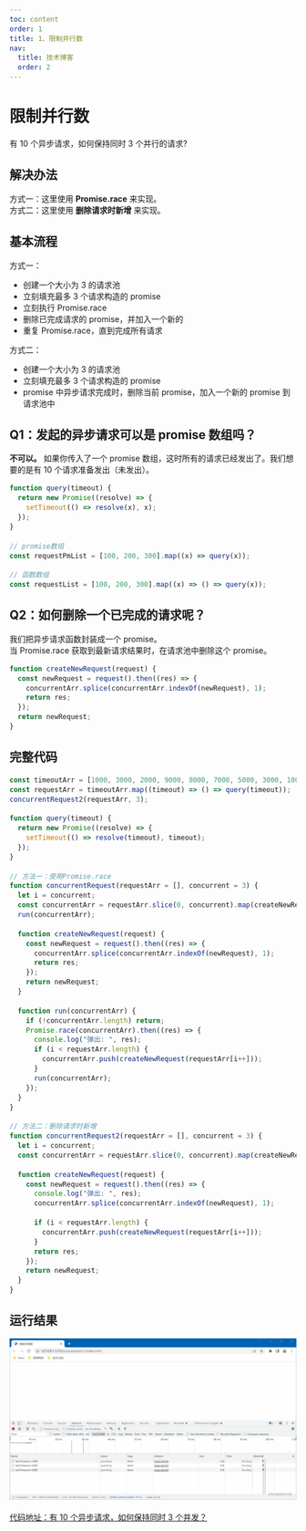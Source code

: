 ```yaml
---
toc: content
order: 1
title: 1、限制并行数
nav:
  title: 技术博客
  order: 2
---
```


# 限制并行数
有 10 个异步请求，如何保持同时 3 个并行的请求?

## 解决办法
方式一：这里使用 <b>Promise.race</b> 来实现。  
方式二：这里使用 <b>删除请求时新增</b> 来实现。

## 基本流程

方式一：

- 创建一个大小为 3 的请求池
- 立刻填充最多 3 个请求构造的 promise
- 立刻执行 Promise.race
- 删除已完成请求的 promise，并加入一个新的
- 重复 Promise.race，直到完成所有请求

方式二：

- 创建一个大小为 3 的请求池
- 立刻填充最多 3 个请求构造的 promise
- promise 中异步请求完成时，删除当前 promise，加入一个新的 promise 到请求池中

## Q1：发起的异步请求可以是 promise 数组吗？

<b>不可以。</b>
如果你传入了一个 promise 数组，这时所有的请求已经发出了。我们想要的是有 10 个请求准备发出（未发出）。

```js
function query(timeout) {
  return new Promise((resolve) => {
    setTimeout(() => resolve(x), x);
  });
}

// promise数组
const requestPmList = [100, 200, 300].map((x) => query(x));

// 函数数组
const requestList = [100, 200, 300].map((x) => () => query(x));
```

## Q2：如何删除一个已完成的请求呢？

我们把异步请求函数封装成一个 promise。<br />
当 Promise.race 获取到最新请求结果时，在请求池中删除这个 promise。

```js
function createNewRequest(request) {
  const newRequest = request().then((res) => {
    concurrentArr.splice(concurrentArr.indexOf(newRequest), 1);
    return res;
  });
  return newRequest;
}
```

## 完整代码

```js
const timeoutArr = [1000, 3000, 2000, 9000, 8000, 7000, 5000, 3000, 1000, 700];
const requestArr = timeoutArr.map((timeout) => () => query(timeout));
concurrentRequest2(requestArr, 3);

function query(timeout) {
  return new Promise((resolve) => {
    setTimeout(() => resolve(timeout), timeout);
  });
}

// 方法一：使用Promise.race
function concurrentRequest(requestArr = [], concurrent = 3) {
  let i = concurrent;
  const concurrentArr = requestArr.slice(0, concurrent).map(createNewRequest);
  run(concurrentArr);

  function createNewRequest(request) {
    const newRequest = request().then((res) => {
      concurrentArr.splice(concurrentArr.indexOf(newRequest), 1);
      return res;
    });
    return newRequest;
  }

  function run(concurrentArr) {
    if (!concurrentArr.length) return;
    Promise.race(concurrentArr).then((res) => {
      console.log("弹出: ", res);
      if (i < requestArr.length) {
        concurrentArr.push(createNewRequest(requestArr[i++]));
      }
      run(concurrentArr);
    });
  }
}

// 方法二：删除请求时新增
function concurrentRequest2(requestArr = [], concurrent = 3) {
  let i = concurrent;
  const concurrentArr = requestArr.slice(0, concurrent).map(createNewRequest);

  function createNewRequest(request) {
    const newRequest = request().then((res) => {
      console.log("弹出: ", res);
      concurrentArr.splice(concurrentArr.indexOf(newRequest), 1);

      if (i < requestArr.length) {
        concurrentArr.push(createNewRequest(requestArr[i++]));
      }
      return res;
    });
    return newRequest;
  }
}
```

## 运行结果

![example.gif](./_images/p1.gif)
<br>
<br>
[代码地址：有 10 个异步请求，如何保持同时 3 个并发？](https://github.com/tangjiahui-cn/codes/tree/master/js/example/q1)
<br>
